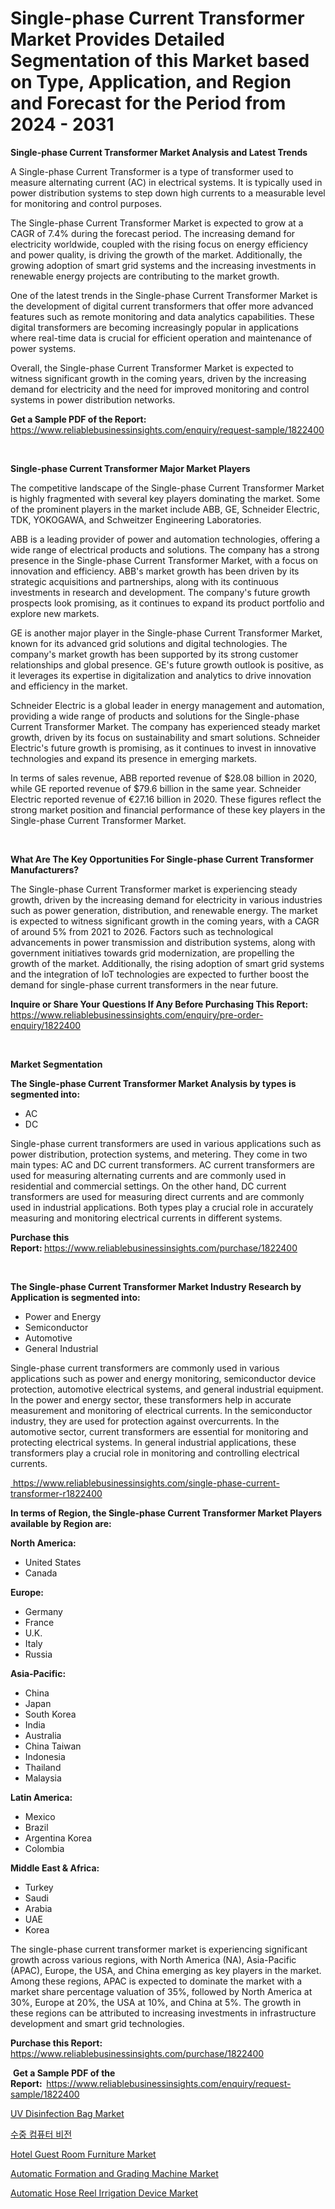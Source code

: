 <p><h1>Single-phase Current Transformer Market Provides Detailed Segmentation of this Market based on Type, Application, and Region and Forecast for the Period from 2024 - 2031</h1></p><p><strong>Single-phase Current Transformer Market Analysis and Latest Trends</strong></p>
<p><p>A Single-phase Current Transformer is a type of transformer used to measure alternating current (AC) in electrical systems. It is typically used in power distribution systems to step down high currents to a measurable level for monitoring and control purposes.</p><p>The Single-phase Current Transformer Market is expected to grow at a CAGR of 7.4% during the forecast period. The increasing demand for electricity worldwide, coupled with the rising focus on energy efficiency and power quality, is driving the growth of the market. Additionally, the growing adoption of smart grid systems and the increasing investments in renewable energy projects are contributing to the market growth.</p><p>One of the latest trends in the Single-phase Current Transformer Market is the development of digital current transformers that offer more advanced features such as remote monitoring and data analytics capabilities. These digital transformers are becoming increasingly popular in applications where real-time data is crucial for efficient operation and maintenance of power systems.</p><p>Overall, the Single-phase Current Transformer Market is expected to witness significant growth in the coming years, driven by the increasing demand for electricity and the need for improved monitoring and control systems in power distribution networks.</p></p>
<p><strong>Get a Sample PDF of the Report:&nbsp;</strong> <a href="https://www.reliablebusinessinsights.com/enquiry/request-sample/1822400">https://www.reliablebusinessinsights.com/enquiry/request-sample/1822400</a></p>
<p>&nbsp;</p>
<p><strong>Single-phase Current Transformer Major Market Players</strong></p>
<p><p>The competitive landscape of the Single-phase Current Transformer Market is highly fragmented with several key players dominating the market. Some of the prominent players in the market include ABB, GE, Schneider Electric, TDK, YOKOGAWA, and Schweitzer Engineering Laboratories.</p><p>ABB is a leading provider of power and automation technologies, offering a wide range of electrical products and solutions. The company has a strong presence in the Single-phase Current Transformer Market, with a focus on innovation and efficiency. ABB's market growth has been driven by its strategic acquisitions and partnerships, along with its continuous investments in research and development. The company's future growth prospects look promising, as it continues to expand its product portfolio and explore new markets.</p><p>GE is another major player in the Single-phase Current Transformer Market, known for its advanced grid solutions and digital technologies. The company's market growth has been supported by its strong customer relationships and global presence. GE's future growth outlook is positive, as it leverages its expertise in digitalization and analytics to drive innovation and efficiency in the market.</p><p>Schneider Electric is a global leader in energy management and automation, providing a wide range of products and solutions for the Single-phase Current Transformer Market. The company has experienced steady market growth, driven by its focus on sustainability and smart solutions. Schneider Electric's future growth is promising, as it continues to invest in innovative technologies and expand its presence in emerging markets.</p><p>In terms of sales revenue, ABB reported revenue of $28.08 billion in 2020, while GE reported revenue of $79.6 billion in the same year. Schneider Electric reported revenue of €27.16 billion in 2020. These figures reflect the strong market position and financial performance of these key players in the Single-phase Current Transformer Market.</p></p>
<p>&nbsp;</p>
<p><strong>What Are The Key Opportunities For Single-phase Current Transformer Manufacturers?</strong></p>
<p><p>The Single-phase Current Transformer market is experiencing steady growth, driven by the increasing demand for electricity in various industries such as power generation, distribution, and renewable energy. The market is expected to witness significant growth in the coming years, with a CAGR of around 5% from 2021 to 2026. Factors such as technological advancements in power transmission and distribution systems, along with government initiatives towards grid modernization, are propelling the growth of the market. Additionally, the rising adoption of smart grid systems and the integration of IoT technologies are expected to further boost the demand for single-phase current transformers in the near future.</p></p>
<p><strong>Inquire or Share Your Questions If Any Before Purchasing This Report:</strong> <a href="https://www.reliablebusinessinsights.com/enquiry/pre-order-enquiry/1822400">https://www.reliablebusinessinsights.com/enquiry/pre-order-enquiry/1822400</a></p>
<p>&nbsp;</p>
<p><strong>Market Segmentation</strong></p>
<p><strong>The Single-phase Current Transformer Market Analysis by types is segmented into:</strong></p>
<p><ul><li>AC</li><li>DC</li></ul></p>
<p><p>Single-phase current transformers are used in various applications such as power distribution, protection systems, and metering. They come in two main types: AC and DC current transformers. AC current transformers are used for measuring alternating currents and are commonly used in residential and commercial settings. On the other hand, DC current transformers are used for measuring direct currents and are commonly used in industrial applications. Both types play a crucial role in accurately measuring and monitoring electrical currents in different systems.</p></p>
<p><strong>Purchase this Report:&nbsp;</strong><a href="https://www.reliablebusinessinsights.com/purchase/1822400">https://www.reliablebusinessinsights.com/purchase/1822400</a></p>
<p>&nbsp;</p>
<p><strong>The Single-phase Current Transformer Market Industry Research by Application is segmented into:</strong></p>
<p><ul><li>Power and Energy</li><li>Semiconductor</li><li>Automotive</li><li>General Industrial</li></ul></p>
<p><p>Single-phase current transformers are commonly used in various applications such as power and energy monitoring, semiconductor device protection, automotive electrical systems, and general industrial equipment. In the power and energy sector, these transformers help in accurate measurement and monitoring of electrical currents. In the semiconductor industry, they are used for protection against overcurrents. In the automotive sector, current transformers are essential for monitoring and protecting electrical systems. In general industrial applications, these transformers play a crucial role in monitoring and controlling electrical currents.</p></p>
<p><a href="https://www.reliablebusinessinsights.com/single-phase-current-transformer-r1822400">&nbsp;https://www.reliablebusinessinsights.com/single-phase-current-transformer-r1822400</a></p>
<p><strong>In terms of Region, the Single-phase Current Transformer Market Players available by Region are:</strong></p>
<p>
    <p> <strong> North America: </strong>
        <ul>
            <li>United States</li>
            <li>Canada</li>
        </ul>
        </p> 
    <p> <strong> Europe: </strong>
        <ul>
            <li>Germany</li>
            <li>France</li>
            <li>U.K.</li>
            <li>Italy</li>
            <li>Russia</li>
        </ul>
        </p> 
    <p> <strong> Asia-Pacific: </strong>
        <ul>
            <li>China</li>
            <li>Japan</li>
            <li>South Korea</li>
            <li>India</li>
            <li>Australia</li>
            <li>China Taiwan</li>
            <li>Indonesia</li>
            <li>Thailand</li>
            <li>Malaysia</li>
        </ul>
        </p> 
    <p> <strong> Latin America: </strong>
        <ul>
            <li>Mexico</li>
            <li>Brazil</li>
            <li>Argentina Korea</li>
            <li>Colombia</li>
        </ul>
        </p> 
    <p> <strong> Middle East & Africa: </strong>
        <ul>
            <li>Turkey</li>
            <li>Saudi</li>
            <li>Arabia</li>
            <li>UAE</li>
            <li>Korea</li>
        </ul>
    </p>
    </p>
<p><p>The single-phase current transformer market is experiencing significant growth across various regions, with North America (NA), Asia-Pacific (APAC), Europe, the USA, and China emerging as key players in the market. Among these regions, APAC is expected to dominate the market with a market share percentage valuation of 35%, followed by North America at 30%, Europe at 20%, the USA at 10%, and China at 5%. The growth in these regions can be attributed to increasing investments in infrastructure development and smart grid technologies.</p></p>
<p><strong>Purchase this Report: </strong><a href="https://www.reliablebusinessinsights.com/purchase/1822400">https://www.reliablebusinessinsights.com/purchase/1822400</a></p>
<p>&nbsp;<strong>Get a Sample PDF of the Report:&nbsp;&nbsp;</strong><a href="https://www.reliablebusinessinsights.com/enquiry/request-sample/1822400">https://www.reliablebusinessinsights.com/enquiry/request-sample/1822400</a></p>
<p><strong></strong></p>
<p><p><a href="https://medium.com/@fredyconn_73380/uv-disinfection-bag-market-investigation-industry-evolution-and-forecast-till-2031-431df3ea404c">UV Disinfection Bag Market</a></p><p><a href="https://github.com/nigaleamar09/Market-Research-Report-List-2/blob/main/679320270678.md">수중 컴퓨터 비전</a></p><p><a href="https://medium.com/@tracey.powell674/global-hotel-guest-room-furniture-market-size-share-analysis-by-product-type-by-application-28c6f404ed69">Hotel Guest Room Furniture Market</a></p><p><a href="https://github.com/MaraKoelpin2023/Market-Research-Report-List-2/blob/main/automatic-formation-and-grading-machine-market.md">Automatic Formation and Grading Machine Market</a></p><p><a href="https://github.com/goodweq44/Market-Research-Report-List-1/blob/main/automatic-hose-reel-irrigation-device-market.md">Automatic Hose Reel Irrigation Device Market</a></p></p>